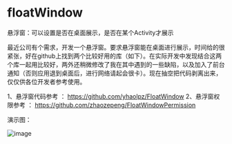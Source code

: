 # floatWindow
悬浮窗：可以设置是否在桌面展示，是否在某个Activity才展示

最近公司有个需求，开发一个悬浮窗。要求悬浮窗能在桌面进行展示，时间给的很紧张，好在github上找到两个比较好用的库（如下）。在实际开发中发现结合这两个库一起用比较好，两外还稍微修改了我在其中遇到的一些缺陷，以及加入了前台通知（否则应用退到桌面后，进行网络请起会很卡）。现在抽空把代码剥离出来，仅仅供各位开发者参考使用。

1、悬浮窗代码参考 ： https://github.com/yhaolpz/FloatWindow
2、悬浮窗权限参考 ： https://github.com/zhaozepeng/FloatWindowPermission


演示图：
 
![image](https://github.com/isayWu/floatWindow/blob/master/images/demo.gif)

